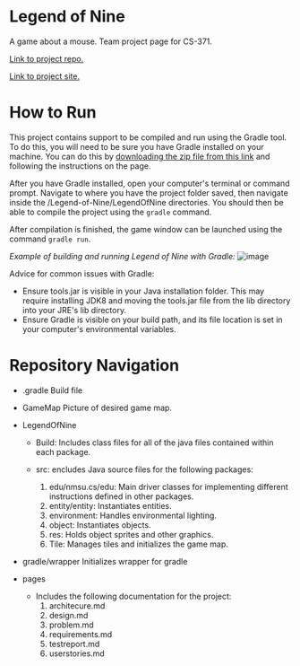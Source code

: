 # Legend of Nine

A game about a mouse. Team project page for CS-371.

[Link to project repo.](https://github.com/rhollomon/Legend-of-Nine)

[Link to project site.](https://rhollomon.github.io/Legend-of-Nine/)

# How to Run

This project contains support to be compiled and run using the Gradle tool. To do this, you will need to be sure you have Gradle installed on your machine. You can do this by [downloading the zip file from this link](https://gradle.org/install/) and following the instructions on the page.

After you have Gradle installed, open your computer's terminal or command prompt. Navigate to where you have the project folder saved, then navigate inside the /Legend-of-Nine/LegendOfNine directories. You should then be able to compile the project using the `gradle` command.

After compilation is finished, the game window can be launched using the command `gradle run`.

_Example of building and running Legend of Nine with Gradle:_
![image](https://user-images.githubusercontent.com/123597389/233237618-375a9e8c-c8d5-4bc8-ac98-d675d8e07d15.png)

Advice for common issues with Gradle:

- Ensure tools.jar is visible in your Java installation folder. This may require installing JDK8 and moving the tools.jar file from the lib directory into your JRE's lib directory.
- Ensure Gradle is visible on your build path, and its file location is set in your computer's environmental variables.

# Repository Navigation 
- .gradle
    Build file

- GameMap
    Picture of desired game map.

- LegendOfNine
    - Build: Includes class files for all of the java files contained within each package.

    - src: encludes Java source files for the following packages:
        1. edu/nmsu.cs/edu: Main driver classes for implementing different instructions defined in other packages.
        2. entity/entity: Instantiates entities.
        3. environment: Handles environmental lighting.
        4. object: Instantiates objects.
        5. res: Holds object sprites and other graphics.
        6. Tile: Manages tiles and initializes the game map.

- gradle/wrapper 
    Initializes wrapper for gradle

- pages
    - Includes the following documentation for the project:
        1. architecure.md
        2. design.md
        3. problem.md
        4. requirements.md
        5. testreport.md 
        6. userstories.md 



    

